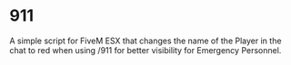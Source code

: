 # 911
A simple script for FiveM ESX that changes the name of the Player in the chat to red when using /911
for better visibility for Emergency Personnel.
